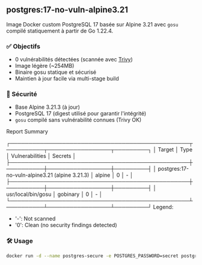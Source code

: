 ## postgres:17-no-vuln-alpine3.21

Image Docker custom PostgreSQL 17 basée sur Alpine 3.21 avec `gosu` compilé statiquement à partir de Go 1.22.4.


### ✅ Objectifs
- 0 vulnérabilités détectées (scannée avec [Trivy](https://github.com/aquasecurity/trivy))
- Image légère (~254MB)
- Binaire gosu statique et sécurisé
- Maintien à jour facile via multi-stage build

### 🔐 Sécurité
- Base Alpine 3.21.3 (à jour)
- PostgreSQL 17 (digest utilisé pour garantir l'intégrité)
- `gosu` compilé sans vulnérabilité connues (Trivy OK)

Report Summary

┌────────────────────────────────────────────────┬──────────┬─────────────────┬─────────┐
│                     Target                     │   Type   │ Vulnerabilities │ Secrets │
├────────────────────────────────────────────────┼──────────┼─────────────────┼─────────┤
│ postgres:17-no-vuln-alpine3.21 (alpine 3.21.3) │  alpine  │        0        │    -    │
├────────────────────────────────────────────────┼──────────┼─────────────────┼─────────┤
│ usr/local/bin/gosu                             │ gobinary │        0        │    -    │
└────────────────────────────────────────────────┴──────────┴─────────────────┴─────────┘
Legend:
- '-': Not scanned
- '0': Clean (no security findings detected)



### 🛠 Usage
```bash
docker run -d --name postgres-secure -e POSTGRES_PASSWORD=secret postgres:17-no-vuln-alpine3.21